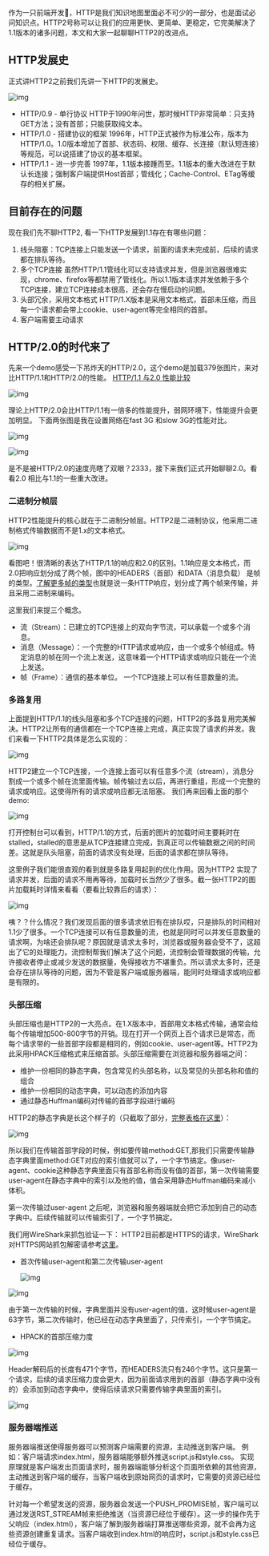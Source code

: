 作为一只前端开发🐶，HTTP是我们知识地图里面必不可少的一部分，也是面试必问知识点。HTTP2号称可以让我们的应用更快、更简单、更稳定，它完美解决了1.1版本的诸多问题，本文和大家一起聊聊HTTP2的改进点。

## HTTP发展史

正式讲HTTP2之前我们先讲一下HTTP的发展史。

![img](https://p1-jj.byteimg.com/tos-cn-i-t2oaga2asx/gold-user-assets/2018/12/9/167926d367568b74~tplv-t2oaga2asx-zoom-in-crop-mark:3024:0:0:0.awebp)



- HTTP/0.9 - 单行协议
   HTTP于1990年问世，那时候HTTP非常简单：只支持GET方法；没有首部；只能获取纯文本。
- HTTP/1.0 - 搭建协议的框架
   1996年，HTTP正式被作为标准公布，版本为HTTP/1.0。1.0版本增加了首部、状态码、权限、缓存、长连接（默认短连接）等规范，可以说搭建了协议的基本框架。
- HTTP/1.1 - 进一步完善
   1997年，1.1版本接踵而至。1.1版本的重大改进在于默认长连接；强制客户端提供Host首部；管线化；Cache-Control、ETag等缓存的相关扩展。

## 目前存在的问题

现在我们先不聊HTTP2, 看一下HTTP发展到1.1存在有哪些问题：

1. 线头阻塞：TCP连接上只能发送一个请求，前面的请求未完成前，后续的请求都在排队等待。
2. 多个TCP连接
    虽然HTTP/1.1管线化可以支持请求并发，但是浏览器很难实现，chrome、firefox等都禁用了管线化。所以1.1版本请求并发依赖于多个TCP连接，建立TCP连接成本很高，还会存在慢启动的问题。
3. 头部冗余，采用文本格式
    HTTP/1.X版本是采用文本格式，首部未压缩，而且每一个请求都会带上cookie、user-agent等完全相同的首部。
4. 客户端需要主动请求

## HTTP/2.0的时代来了

先来一个demo感受一下吊炸天的HTTP/2.0，这个demo是加载379张图片，来对比HTTP/1.1和HTTP/2.0的性能。 [HTTP/1.1 与2.0 性能比较](https://link.juejin.cn?target=https%3A%2F%2Fhttp2.akamai.com%2Fdemo)



![img](https://p1-jj.byteimg.com/tos-cn-i-t2oaga2asx/gold-user-assets/2018/12/9/1679297f1e8fa222~tplv-t2oaga2asx-zoom-in-crop-mark:3024:0:0:0.awebp)



理论上HTTP/2.0会比HTTP/1.1有一倍多的性能提升，弱网环境下，性能提升会更加明显。 下面两张图是我在设置网络在fast 3G 和slow 3G的性能对比。



![img](https://p1-jj.byteimg.com/tos-cn-i-t2oaga2asx/gold-user-assets/2018/12/9/16792a212d285ac5~tplv-t2oaga2asx-zoom-in-crop-mark:3024:0:0:0.awebp)

![img](https://p1-jj.byteimg.com/tos-cn-i-t2oaga2asx/gold-user-assets/2018/12/9/16792a30e45442fd~tplv-t2oaga2asx-zoom-in-crop-mark:3024:0:0:0.awebp)

是不是被HTTP/2.0的速度亮瞎了双眼？2333，接下来我们正式开始聊聊2.0。看看2.0 相比与1.1的一些重大改进。



### 二进制分帧层

HTTP2性能提升的核心就在于二进制分帧层。HTTP2是二进制协议，他采用二进制格式传输数据而不是1.x的文本格式。



![img](https://p1-jj.byteimg.com/tos-cn-i-t2oaga2asx/gold-user-assets/2018/12/9/16792b2d88c55af5~tplv-t2oaga2asx-zoom-in-crop-mark:3024:0:0:0.awebp)

看图吧！很清晰的表达了HTTP/1.1的响应和2.0的区别。1.1响应是文本格式，而2.0把响应划分成了两个帧，图中的HEADERS（首部）和DATA（消息负载） 是帧的类型。[了解更多帧的类型](https://link.juejin.cn?target=https%3A%2F%2Fwww.ibm.com%2Fdeveloperworks%2Fcn%2Fweb%2Fwa-http2-under-the-hood%2Findex.html)也就是说一条HTTP响应，划分成了两个帧来传输，并且采用二进制来编码。



这里我们来提三个概念。

- 流（Stream）：已建立的TCP连接上的双向字节流，可以承载一个或多个消息。
- 消息（Message）：一个完整的HTTP请求或响应，由一个或多个帧组成。特定消息的帧在同一个流上发送，这意味着一个HTTP请求或响应只能在一个流上发送。
- 帧（Frame）：通信的基本单位。
   一个TCP连接上可以有任意数量的流。

### 多路复用

上面提到HTTP/1.1的线头阻塞和多个TCP连接的问题，HTTP2的多路复用完美解决。HTTP2让所有的通信都在一个TCP连接上完成，真正实现了请求的并发。我们来看一下HTTP2具体是怎么实现的：



![img](https://p1-jj.byteimg.com/tos-cn-i-t2oaga2asx/gold-user-assets/2018/12/10/16795da0e0340fcb~tplv-t2oaga2asx-zoom-in-crop-mark:3024:0:0:0.awebp)

HTTP2建立一个TCP连接，一个连接上面可以有任意多个流（stream），消息分割成一个或多个帧在流里面传输。帧传输过去以后，再进行重组，形成一个完整的请求或响应。这使得所有的请求或响应都无法阻塞。 我们再来回看上面的那个demo:





![img](https://p1-jj.byteimg.com/tos-cn-i-t2oaga2asx/gold-user-assets/2018/12/10/16795df3ae0fe562~tplv-t2oaga2asx-zoom-in-crop-mark:3024:0:0:0.awebp)

打开控制台可以看到，HTTP/1.1的方式，后面的图片的加载时间主要耗时在stalled，stalled的意思是从TCP连接建立完成，到真正可以传输数据之间的时间差。这就是队头阻塞，前面的请求没有处理，后面的请求都在排队等待。



这里例子我们能很直观的看到就是多路复用起到的优化作用。因为HTTP2 实现了请求并发，后面的请求不用再等待，加载时长当然少了很多。截一张HTTP2的图片加载耗时详情来看看（要看比较靠后的请求）：

![img](https://p1-jj.byteimg.com/tos-cn-i-t2oaga2asx/gold-user-assets/2018/12/10/16795e9624ceb826~tplv-t2oaga2asx-zoom-in-crop-mark:3024:0:0:0.awebp)

咦？？什么情况？我们发现后面的很多请求依旧有在排队哎，只是排队的时间相对1.1少了很多。一个TCP连接可以有任意数量的流，也就是同时可以并发任意数量的请求啊，为啥还会排队呢？原因就是请求太多时，浏览器或服务器会受不了，这超出了它的处理能力。流控制帮我们解决了这个问题，流控制会管理数据的传输，允许接收者停止或减少发送的数据量，免得接收方不堪重负。所以请求太多时，还是会存在排队等待的问题，因为不管是客户端或服务器端，能同时处理请求或响应都是有限的。



### 头部压缩

头部压缩也是HTTP2的一大亮点。在1.X版本中，首部用文本格式传输，通常会给每个传输增加500-800字节的开销。现在打开一个网页上百个请求已是常态，而每个请求带的一些首部字段都是相同的，例如cookie、user-agent等。HTTP2为此采用HPACK压缩格式来压缩首部。头部压缩需要在浏览器和服务器端之间：

- 维护一份相同的静态字典，包含常见的头部名称，以及常见的头部名称和值的组合
- 维护一份相同的动态字典，可以动态的添加内容
- 通过静态Huffman编码对传输的首部字段进行编码

HTTP2的静态字典是长这个样子的（只截取了部分，[完整表格在这里](https://link.juejin.cn?target=https%3A%2F%2Fhttpwg.org%2Fspecs%2Frfc7541.html%23static.table.definition)）：



![img](https://p1-jj.byteimg.com/tos-cn-i-t2oaga2asx/gold-user-assets/2018/12/10/16797167fe0328dc~tplv-t2oaga2asx-zoom-in-crop-mark:3024:0:0:0.awebp)

所以我们在传输首部字段的时候，例如要传输method:GET,那我们只需要传输静态字典里面method:GET对应的索引值就可以了，一个字节搞定。像user-agent、cookie这种静态字典里面只有首部名称而没有值的首部，第一次传输需要user-agent在静态字典中的索引以及他的值，值会采用静态Huffman编码来减小体积。



第一次传输过user-agent 之后呢，浏览器和服务器端就会把它添加到自己的动态字典中。后续传输就可以传输索引了，一个字节搞定。

我们用WireShark来抓包验证一下：
 HTTP2目前都是HTTPS的请求，WireShark对HTTPS网站抓包解密请参考[这里](https://link.juejin.cn?target=https%3A%2F%2Fimququ.com%2Fpost%2Fhttp2-traffic-in-wireshark.html)。

- 首次传输user-agent和第二次传输user-agent

  ![img](https://p1-jj.byteimg.com/tos-cn-i-t2oaga2asx/gold-user-assets/2018/12/10/167971ecaa21c01d~tplv-t2oaga2asx-zoom-in-crop-mark:3024:0:0:0.awebp)



![img](https://p1-jj.byteimg.com/tos-cn-i-t2oaga2asx/gold-user-assets/2018/12/10/167971f539251b99~tplv-t2oaga2asx-zoom-in-crop-mark:3024:0:0:0.awebp)

由于第一次传输的时候，字典里面并没有user-agent的值，这时候user-agent是63字节，第二次传输时，他已经在动态字典里面了，只传索引，一个字节搞定。



- HPACK的首部压缩力度



![img](https://p1-jj.byteimg.com/tos-cn-i-t2oaga2asx/gold-user-assets/2018/12/10/16797238b3484918~tplv-t2oaga2asx-zoom-in-crop-mark:3024:0:0:0.awebp)

Header解码后的长度有471个字节，而HEADERS流只有246个字节。这只是第一个请求，后续的请求压缩力度会更大，因为前面请求用到的首部（静态字典中没有的）会添加到动态字典中，使得后续请求只需要传输字典里面的索引。





![img](https://p1-jj.byteimg.com/tos-cn-i-t2oaga2asx/gold-user-assets/2018/12/10/1679728cf8cbf534~tplv-t2oaga2asx-zoom-in-crop-mark:3024:0:0:0.awebp)



### 服务器端推送

服务器端推送使得服务器可以预测客户端需要的资源，主动推送到客户端。
 例如：客户端请求index.html，服务器端能够额外推送script.js和style.css。 实现原理就是客户端发出页面请求时，服务器端能够分析这个页面所依赖的其他资源，主动推送到客户端的缓存，当客户端收到原始网页的请求时，它需要的资源已经位于缓存。

针对每一个希望发送的资源，服务器会发送一个PUSH_PROMISE帧，客户端可以通过发送RST_STREAM帧来拒绝推送（当资源已经位于缓存）。这一步的操作先于父响应（index.html），客户端了解到服务器端打算推送哪些资源，就不会再为这些资源创建重复请求。当客户端收到index.html的响应时，script.js和style.css已经位于缓存。


